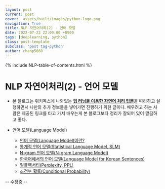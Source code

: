```yaml
---
layout: post  
current: post  
cover:  assets/built/images/python-logo.png  
navigation: True  
title: NLP 자연어처리(2) - 언어 모델  
date: 2022-07-22 22:00:00 +0900  
tags: [deeplearning, python]  
class: post-template  
subclass: 'post tag-python'  
author: chanp5660  
---
```


{% include NLP-table-of-contents.html %}

# NLP 자연어처리(2) - 언어 모델

- 본 블로그는 위키독스에 나와있는 [**딥 러닝을 이용한 자연어 처리 입문**](https://wikidocs.net/book/2155)을 따라하고 실행하면서 나만의 추가 정보들을 넣어가면 진행하기 위한 글이다. 배우려고 하는 사람은 제공된 링크를 타고 가서 배우는게 본 블로그보다 정리가 잘되어 있어 깔끔하고 좋다.

- 언어 모델(Language Model)
    - <a href="#Language_Model">언어 모델(Language Model)이란?</a>
    - <a href="#SLM">통계적 언어 모델(Statistical Language Model, SLM)</a>
    - <a href="#Stemming_Lemmatization">N-gram 언어 모델(N-gram Language Model)</a>
    - <a href="#Language_Model_for_Korean_Sentences">한국어에서의 언어 모델(Language Model for Korean Sentences)</a>
    - <a href="#PPL">펄플렉서티(Perplexity, PPL)</a>
    - <a href="#Conditional Probability">조건부 확률(Conditional Probability)</a>

-- 수정중 --
